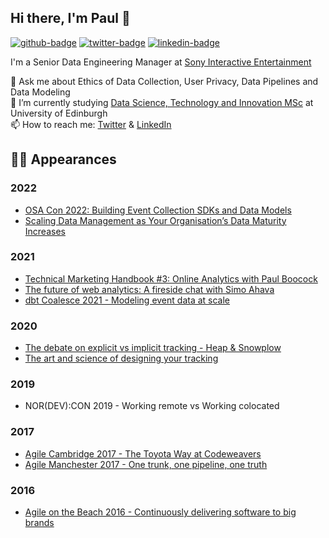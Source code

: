 ## Hi there, I'm Paul 👋

[![github-badge]][github-url] [![twitter-badge]][twitter-url] [![linkedin-badge]][linkedin-url]  

I'm a Senior Data Engineering Manager at [Sony Interactive Entertainment](https://www.linkedin.com/company/sony-interactive-entertainment-llc/)

💬 Ask me about Ethics of Data Collection, User Privacy, Data Pipelines and Data Modeling  
🌱 I’m currently studying [Data Science, Technology and Innovation MSc](https://www.ed.ac.uk/bayes/about-us/our-work/education/data-science-technology-and-innovation) at University of Edinburgh  
📫 How to reach me: [Twitter](https://twitter.com/paul_boocock) & [LinkedIn](https://www.linkedin.com/in/pboocock/)

## 🧑‍🏫 Appearances

### 2022
- [OSA Con 2022: Building Event Collection SDKs and Data Models](https://www.youtube.com/watch?v=ZnpbXWWlCNA)
- [Scaling Data Management as Your Organisation’s Data Maturity Increases](https://panelist.com/event/cdo-uk-live-series-february-edition-2022/live)

### 2021
- [Technical Marketing Handbook #3: Online Analytics with Paul Boocock](https://www.teamsimmer.com/2021/07/27/online-analytics-with-paul-boocock/)
- [The future of web analytics: A fireside chat with Simo Ahava](https://vimeo.com/563786449)
- [dbt Coalesce 2021 - Modeling event data at scale](https://www.youtube.com/watch?v=H6Q-dtQ7xdM)

### 2020
- [The debate on explicit vs implicit tracking - Heap & Snowplow](https://vimeo.com/476458818)
- [The art and science of designing your tracking](https://vimeo.com/475924734)

### 2019
- NOR(DEV):CON 2019 - Working remote vs Working colocated

### 2017
- [Agile Cambridge 2017 - The Toyota Way at Codeweavers](https://www.infoq.com/news/2017/10/toyota-way-codeweavers/)
- [Agile Manchester 2017 - One trunk, one pipeline, one truth](https://agilemanchester.net/2017/sessions/index.php?session=36)

### 2016
- [Agile on the Beach 2016 - Continuously delivering software to big brands](https://agileonthebeach.com/sessions/2016/continuously-delivering-software-big-brands-paul-boocock-software-delivery-2016/)

[github-badge]: https://img.shields.io/static/v1?style=flat&label=GitHub&message=paulboocock&color=333&labelColor=9ba0aa&logo=github
[github-url]: https://github.com/paulboocock
[twitter-badge]: https://img.shields.io/static/v1?style=flat&label=Twitter&message=@paul_boocock&color=55acee&labelColor=9ba0aa&logo=twitter
[twitter-url]: https://twitter.com/paul_boocock
[linkedin-badge]: https://img.shields.io/static/v1?style=flat&label=LinkedIn&message=pboocock&color=0077b5&labelColor=9ba0aa&logo=linkedin
[linkedin-url]: https://www.linkedin.com/in/pboocock/
[snowplow-discourse-badge]: https://img.shields.io/static/v1?style=flat&label=Snowplow&message=Discourse&color=6638b8&labelColor=9ba0aa&logo=data:image/png;base64,iVBORw0KGgoAAAANSUhEUgAAABAAAAAQCAMAAAAoLQ9TAAAAeFBMVEVMaXGXANeYANeXANZbAJmXANeUANSQAM+XANeMAMpaAJhZAJeZANiXANaXANaOAM2WANVnAKWXANZ9ALtmAKVaAJmXANZaAJlXAJZdAJxaAJlZAJdbAJlbAJmQAM+UANKZANhhAJ+EAL+BAL9oAKZnAKVjAKF1ALNBd8J1AAAAKHRSTlMAa1hWXyteBTQJIEwRgUh2JjJon21wcBgNfmc+JlOBQjwezWF2l5dXzkW3/wAAAHpJREFUeNokhQOCA1EAxTL85hi7dXv/E5YPCYBq5DeN4pcqV1XbtW/xTVMIMAZE0cBHEaZhBmIQwCFofeprPUHqjmD/+7peztd62dWQRkvrQayXkn01f/gWp2CrxfjY7rcZ5V7DEMDQgmEozFpZqLUYDsNwOqbnMLwPAJEwCopZxKttAAAAAElFTkSuQmCC
[snowplow-discourse-url]: https://discourse.snowplow.io/u/paulboocock
